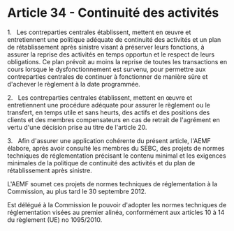 # Article 34 - Continuité des activités


1.   Les contreparties centrales établissent, mettent en œuvre et entretiennent une politique adéquate de continuité des activités et un plan de rétablissement après sinistre visant à préserver leurs fonctions, à assurer la reprise des activités en temps opportun et le respect de leurs obligations. Ce plan prévoit au moins la reprise de toutes les transactions en cours lorsque le dysfonctionnement est survenu, pour permettre aux contreparties centrales de continuer à fonctionner de manière sûre et d'achever le règlement à la date programmée.

2.   Les contreparties centrales établissent, mettent en œuvre et entretiennent une procédure adéquate pour assurer le règlement ou le transfert, en temps utile et sans heurts, des actifs et des positions des clients et des membres compensateurs en cas de retrait de l'agrément en vertu d'une décision prise au titre de l'article 20.

3.   Afin d'assurer une application cohérente du présent article, l'AEMF élabore, après avoir consulté les membres du SEBC, des projets de normes techniques de réglementation précisant le contenu minimal et les exigences minimales de la politique de continuité des activités et du plan de rétablissement après sinistre.

L'AEMF soumet ces projets de normes techniques de réglementation à la Commission, au plus tard le 30 septembre 2012.

Est délégué à la Commission le pouvoir d'adopter les normes techniques de réglementation visées au premier alinéa, conformément aux articles 10 à 14 du règlement (UE) no 1095/2010.
